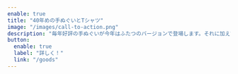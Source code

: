 ```yaml
---
enable: true
title: "40年めの手ぬぐいとTシャツ"
image: "/images/call-to-action.png"
description: "毎年好評の手ぬぐいが今年はふたつのバージョンで登場します。それに加えて購入のリクエストの多いスタッフTシャツを色を変えて販売いたします。"
button:
  enable: true
  label: "詳しく！"
  link: "/goods"
---
```

